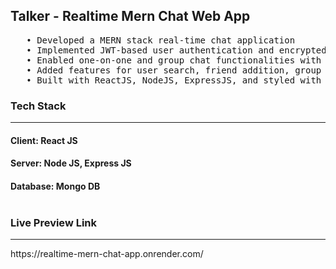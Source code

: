 <h2>Talker - Realtime Mern Chat Web App</h2>
<pre>
   • Developed a MERN stack real-time chat application
   • Implemented JWT-based user authentication and encrypted password protection with bcryptjs 
   • Enabled one-on-one and group chat functionalities with real-time notifications using socket.io 
   • Added features for user search, friend addition, group creation, and management by group admins 
   • Built with ReactJS, NodeJS, ExpressJS, and styled with ChakraUI for full responsiveness.</pre>

   
<h3>Tech Stack</h3>
<hr>
<h4><b>Client:</b> React JS
<h4><b>Server:</b> Node JS, Express JS
<h4><b>Database:</b> Mongo DB
<br><br>

<h3>Live Preview Link</h3>
<hr>
<a>https://realtime-mern-chat-app.onrender.com/</a>
